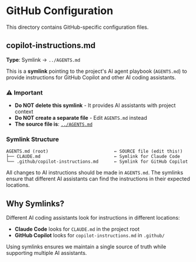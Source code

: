# GitHub Configuration

This directory contains GitHub-specific configuration files.

## copilot-instructions.md

**Type**: Symlink → `../AGENTS.md`

This is a **symlink** pointing to the project's AI agent playbook (`AGENTS.md`) to provide instructions for GitHub Copilot and other AI coding assistants.

### ⚠️ Important

- **Do NOT delete this symlink** - It provides AI assistants with project context
- **Do NOT create a separate file** - Edit `AGENTS.md` instead
- **The source file is**: [`../AGENTS.md`](../AGENTS.md)

### Symlink Structure

```
AGENTS.md (root)                         ← SOURCE file (edit this!)
├── CLAUDE.md                            ← Symlink for Claude Code
└── .github/copilot-instructions.md      ← Symlink for GitHub Copilot
```

All changes to AI instructions should be made in `AGENTS.md`. The symlinks ensure that different AI assistants can find the instructions in their expected locations.

## Why Symlinks?

Different AI coding assistants look for instructions in different locations:
- **Claude Code** looks for `CLAUDE.md` in the project root
- **GitHub Copilot** looks for `copilot-instructions.md` in `.github/`

Using symlinks ensures we maintain a single source of truth while supporting multiple AI assistants.
